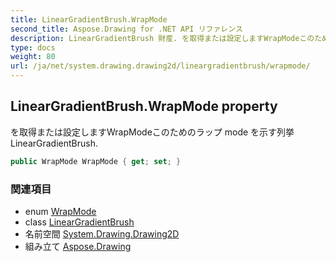 ```yaml
---
title: LinearGradientBrush.WrapMode
second_title: Aspose.Drawing for .NET API リファレンス
description: LinearGradientBrush 財産. を取得または設定しますWrapModeこのためのラップ mode を示す列挙LinearGradientBrush.
type: docs
weight: 80
url: /ja/net/system.drawing.drawing2d/lineargradientbrush/wrapmode/
---
```

## LinearGradientBrush.WrapMode property

を取得または設定しますWrapModeこのためのラップ mode を示す列挙LinearGradientBrush.

```csharp
public WrapMode WrapMode { get; set; }
```

### 関連項目

* enum [WrapMode](../../wrapmode/)
* class [LinearGradientBrush](../)
* 名前空間 [System.Drawing.Drawing2D](../../lineargradientbrush/)
* 組み立て [Aspose.Drawing](../../../)


